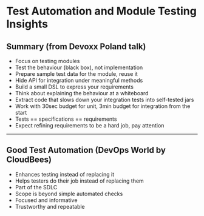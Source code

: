 
# Test Automation and Module Testing Insights

## Summary (from Devoxx Poland talk)

- Focus on testing modules
- Test the behaviour (black box), not implementation
- Prepare sample test data for the module, reuse it
- Hide API for integration under meaningful methods
- Build a small DSL to express your requirements
- Think about explaining the behaviour at a whiteboard
- Extract code that slows down your integration tests into self-tested jars
- Work with 30sec budget for unit, 3min budget for integration from the start
- Tests == specifications == requirements
- Expect refining requirements to be a hard job, pay attention

---

## Good Test Automation (DevOps World by CloudBees)

- Enhances testing instead of replacing it
- Helps testers do their job instead of replacing them
- Part of the SDLC
- Scope is beyond simple automated checks
- Focused and informative
- Trustworthy and repeatable

